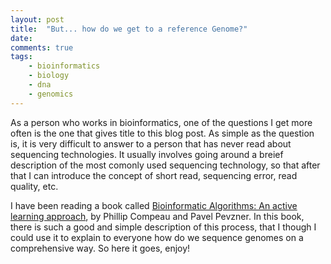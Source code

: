 ```yaml
---
layout: post
title:  "But... how do we get to a reference Genome?"
date:
comments: true
tags:
    - bioinformatics
    - biology
    - dna
    - genomics
---
```

As a person who works in bioinformatics, one of the questions I get more often is the one that gives
title to this blog post. As simple as the question is, it is very difficult to answer to a person that
has never read about sequencing technologies. It usually involves going around a breief description
of the most comonly used sequencing technology, so that after that I can introduce the concept of short read,
sequencing error, read quality, etc.

<!--more-->

I have been reading a book called [Bioinformatic Algorithms: An active learning approach][biobook], by
Phillip Compeau and Pavel Pevzner. In this book, there is such a good and simple description of this process, that
I though I could use it to explain to everyone  how do we sequence genomes on a comprehensive way. So here
it goes, enjoy!


[biobook]: http://bioinformaticsalgorithms.com/
